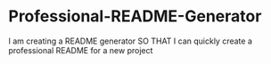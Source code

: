 # Professional-README-Generator
I am creating a README generator SO THAT I can quickly create a professional README for a new project
